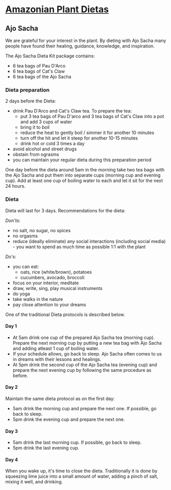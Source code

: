 # [Amazonian Plant Dietas](./)

## Ajo Sacha

We are grateful for your interest in the plant. By dieting with Ajo Sacha many people have found their healing, guidance, knowledge, and inspiration.

The Ajo Sacha Dieta Kit package contains:
*   6 tea bags of Pau D'Arco
*   6 tea bags of Cat's Claw
*   6 tea bags of the Ajo Sacha

### Dieta preparation

2 days before the Dieta:
- drink Pau D'Arco and Cat's Claw tea. To prepare the tea:
  - put 3 tea bags of Pau D'arco and 3 tea bags of Cat's Claw into a pot and add 3 cups of water
  - bring it to boil
  - reduce the heat to gently boil / simmer it for another 10 minutes
  - turn off the hit and let it steep for another 10-15 minutes
  - drink hot or cold 3 times a day
- avoid alcohol and street drugs
- obstain from ograsms
- you can maintain your regular dieta during this preparation period

One day before the dieta around 5am in the morning take two tea bags with the Ajo Sacha and put them into separate cups (morning cup and evening cup). 
Add at least one cup of boiling water to each and let it sit for the next 24 hours.  

### Dieta

Dieta will last for 3 days. Recommendations for the dieta:

_Don'ts_:
- no salt, no sugar, no spices
- no orgasms
- reduce (ideally eliminate) any social interactions (including social media) - you want to spend as much time as possible 1:1 with the plant

_Do's_:
- you can eat:
  - oats, rice (white/brown), potatoes
  - cucumbers, avocado, broccoli
- focus on your interior, meditate
- draw, write, sing, play musical instruments
- do yoga
- take walks in the nature
- pay close attention to your dreams

One of the traditional Dieta protocols is described below.

#### Day 1

- At 5am drink one cup of the prepared Ajo Sacha tea (morning cup). Prepare the next morning cup by putting a new tea bag with Ajo Sacha and adding atleast 1 cup of boiling water.
- If your schedule allows, go back to sleep. Ajo Sacha often comes to us in dreams with their lessons and healings.
- At 5pm drink the second cup of the Ajo Sacha tea (evening cup) and prepare the next evening cup by following the same procedure as before.

#### Day 2

Maintain the same dieta protocol as on the first day:

- 5am drink the morning cup and prepare the next one. If possible, go back to sleep.
- 5pm drink the evening cup and prepare the next one.

#### Day 3

- 5am drink the last morning cup. If possible, go back to sleep.
- 5pm drink the last evening cup.


#### Day 4

When you wake up, it's time to close the dieta. 
Traditionally it is done by squeezing lime juice into a small amount of water, adding a pinch of salt, mixing it well, and drinking.


